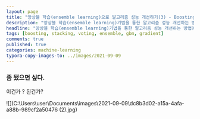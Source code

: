```yaml
---
layout: page
title: "앙상블 학습(ensemble learning)으로 알고리즘 성능 개선하기(3) - Boosting"
description: "앙상블 학습(ensemble learning)기법을 통한 알고리즘 성능 개선하는 방법에 대하여 알아보겠습니다."
headline: "앙상블 학습(ensemble learning)기법을 통한 알고리즘 성능 개선하는 방법에 대하여 알아보겠습니다."
tags: [boosting, stacking, voting, ensemble, gbm, gradient]
comments: true
published: true
categories: machine-learning
typora-copy-images-to: ../images/2021-09-09
---
```




### 좀 됐으면 싶다.

이건가 ? 된건가?

![](C:\Users\user\Documents\images\2021-09-09\dc8b3d02-a15a-4afa-a88b-989cf2a50476 (2).jpg)